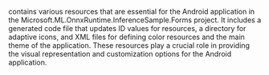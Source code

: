 contains various resources that are essential for the Android application in the Microsoft.ML.OnnxRuntime.InferenceSample.Forms project. It includes a generated code file that updates ID values for resources, a directory for adaptive icons, and XML files for defining color resources and the main theme of the application. These resources play a crucial role in providing the visual representation and customization options for the Android application.